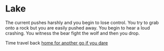# Lake

The current pushes harshly and you begin to lose control. You try to grab onto a rock but you are easily pushed away. You begin to hear a loud crashing. You witness the bear fight the wolf and then you drop.

Time travel back [home for another go if you dare](./Home.md)